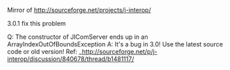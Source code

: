 Mirror of http://sourceforge.net/projects/j-interop/

3.0.1 fix this problem

Q: The constructor of JIComServer ends up in  an ArrayIndexOutOfBoundsException
A: It's a bug in 3.0! Use the latest source code or old version!
Ref: _http://sourceforge.net/p/j-interop/discussion/840678/thread/b1481117/

